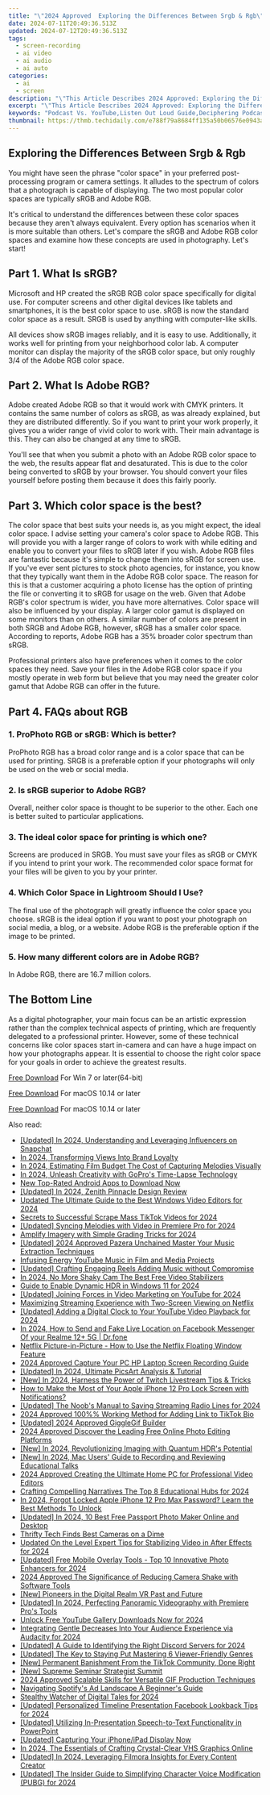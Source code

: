 ```yaml
---
title: "\"2024 Approved  Exploring the Differences Between Srgb & Rgb\""
date: 2024-07-11T20:49:36.513Z
updated: 2024-07-12T20:49:36.513Z
tags: 
  - screen-recording
  - ai video
  - ai audio
  - ai auto
categories: 
  - ai
  - screen
description: "\"This Article Describes 2024 Approved: Exploring the Differences Between Srgb & Rgb\""
excerpt: "\"This Article Describes 2024 Approved: Exploring the Differences Between Srgb & Rgb\""
keywords: "Podcast Vs. YouTube,Listen Out Loud Guide,Deciphering Podcasting,Audio Media Comparison,Podcasts & YouTube Analysis,Understanding Sound Platforms,Audio Content Distinction"
thumbnail: https://thmb.techidaily.com/e788f79a8684ff135a50b06576e0943a8c2779cab90284e9a264c3a4912b0271.png
---
```


## Exploring the Differences Between Srgb & Rgb

You might have seen the phrase "color space" in your preferred post-processing program or camera settings. It alludes to the spectrum of colors that a photograph is capable of displaying. The two most popular color spaces are typically sRGB and Adobe RGB.

It's critical to understand the differences between these color spaces because they aren't always equivalent. Every option has scenarios when it is more suitable than others. Let's compare the sRGB and Adobe RGB color spaces and examine how these concepts are used in photography. Let's start!

## Part 1\. What Is sRGB?

Microsoft and HP created the sRGB RGB color space specifically for digital use. For computer screens and other digital devices like tablets and smartphones, it is the best color space to use. sRGB is now the standard color space as a result. SRGB is used by anything with computer-like skills.

All devices show sRGB images reliably, and it is easy to use. Additionally, it works well for printing from your neighborhood color lab. A computer monitor can display the majority of the sRGB color space, but only roughly 3/4 of the Adobe RGB color space.

## Part 2\. What Is Adobe RGB?

Adobe created Adobe RGB so that it would work with CMYK printers. It contains the same number of colors as sRGB, as was already explained, but they are distributed differently. So if you want to print your work properly, it gives you a wider range of vivid color to work with. Their main advantage is this. They can also be changed at any time to sRGB.

You'll see that when you submit a photo with an Adobe RGB color space to the web, the results appear flat and desaturated. This is due to the color being converted to sRGB by your browser. You should convert your files yourself before posting them because it does this fairly poorly.

## Part 3\. Which color space is the best?

The color space that best suits your needs is, as you might expect, the ideal color space. I advise setting your camera's color space to Adobe RGB. This will provide you with a larger range of colors to work with while editing and enable you to convert your files to sRGB later if you wish. Adobe RGB files are fantastic because it's simple to change them into sRGB for screen use. If you've ever sent pictures to stock photo agencies, for instance, you know that they typically want them in the Adobe RGB color space. The reason for this is that a customer acquiring a photo license has the option of printing the file or converting it to sRGB for usage on the web. Given that Adobe RGB's color spectrum is wider, you have more alternatives. Color space will also be influenced by your display. A larger color gamut is displayed on some monitors than on others. A similar number of colors are present in both SRGB and Adobe RGB, however, sRGB has a smaller color space. According to reports, Adobe RGB has a 35% broader color spectrum than sRGB.

Professional printers also have preferences when it comes to the color spaces they need. Save your files in the Adobe RGB color space if you mostly operate in web form but believe that you may need the greater color gamut that Adobe RGB can offer in the future.

## Part 4\. FAQs about RGB

### 1\. ProPhoto RGB or sRGB: Which is better?

ProPhoto RGB has a broad color range and is a color space that can be used for printing. SRGB is a preferable option if your photographs will only be used on the web or social media.

### 2\. Is sRGB superior to Adobe RGB?

Overall, neither color space is thought to be superior to the other. Each one is better suited to particular applications.

### 3\. The ideal color space for printing is which one?

Screens are produced in SRGB. You must save your files as sRGB or CMYK if you intend to print your work. The recommended color space format for your files will be given to you by your printer.

### 4\. Which Color Space in Lightroom Should I Use?

The final use of the photograph will greatly influence the color space you choose. sRGB is the ideal option if you want to post your photograph on social media, a blog, or a website. Adobe RGB is the preferable option if the image to be printed.

### 5\. How many different colors are in Adobe RGB?

In Adobe RGB, there are 16.7 million colors.

## The Bottom Line

As a digital photographer, your main focus can be an artistic expression rather than the complex technical aspects of printing, which are frequently delegated to a professional printer. However, some of these technical concerns like color spaces start in-camera and can have a huge impact on how your photographs appear. It is essential to choose the right color space for your goals in order to achieve the greatest results.

[Free Download](https://tools.techidaily.com/wondershare/filmora/download/) For Win 7 or later(64-bit)

[Free Download](https://tools.techidaily.com/wondershare/filmora/download/) For macOS 10.14 or later

[Free Download](https://tools.techidaily.com/wondershare/filmora/download/) For macOS 10.14 or later

<ins class="adsbygoogle"
     style="display:block"
     data-ad-format="autorelaxed"
     data-ad-client="ca-pub-7571918770474297"
     data-ad-slot="1223367746"></ins>

<ins class="adsbygoogle"
     style="display:block"
     data-ad-format="autorelaxed"
     data-ad-client="ca-pub-7571918770474297"
     data-ad-slot="1223367746"></ins>



<ins class="adsbygoogle"
     style="display:block"
     data-ad-client="ca-pub-7571918770474297"
     data-ad-slot="8358498916"
     data-ad-format="auto"
     data-full-width-responsive="true"></ins>




<span class="atpl-alsoreadstyle">Also read:</span>
<div><ul>
<li><a href="https://fox-direct.techidaily.com/updated-in-2024-understanding-and-leveraging-influencers-on-snapchat/"><u>[Updated] In 2024, Understanding and Leveraging Influencers on Snapchat</u></a></li>
<li><a href="https://fox-direct.techidaily.com/in-2024-transforming-views-into-brand-loyalty/"><u>In 2024, Transforming Views Into Brand Loyalty</u></a></li>
<li><a href="https://fox-direct.techidaily.com/in-2024-estimating-film-budget-the-cost-of-capturing-melodies-visually/"><u>In 2024, Estimating Film Budget  The Cost of Capturing Melodies Visually</u></a></li>
<li><a href="https://fox-direct.techidaily.com/in-2024-unleash-creativity-with-gopros-time-lapse-technology/"><u>In 2024, Unleash Creativity with GoPro's Time-Lapse Technology</u></a></li>
<li><a href="https://smart-video-creator.techidaily.com/new-top-rated-android-apps-to-download-now/"><u>New Top-Rated Android Apps to Download Now</u></a></li>
<li><a href="https://fox-direct.techidaily.com/updated-in-2024-zenith-pinnacle-design-review/"><u>[Updated] In 2024, Zenith Pinnacle Design Review</u></a></li>
<li><a href="https://ai-video-apps.techidaily.com/updated-the-ultimate-guide-to-the-best-windows-video-editors-for-2024/"><u>Updated The Ultimate Guide to the Best Windows Video Editors for 2024</u></a></li>
<li><a href="https://fox-direct.techidaily.com/secrets-to-successful-scrape-mass-tiktok-videos-for-2024/"><u>Secrets to Successful Scrape  Mass TikTok Videos for 2024</u></a></li>
<li><a href="https://fox-direct.techidaily.com/updated-syncing-melodies-with-video-in-premiere-pro-for-2024/"><u>[Updated] Syncing Melodies with Video in Premiere Pro for 2024</u></a></li>
<li><a href="https://fox-direct.techidaily.com/amplify-imagery-with-simple-grading-tricks-for-2024/"><u>Amplify Imagery with Simple Grading Tricks for 2024</u></a></li>
<li><a href="https://fox-direct.techidaily.com/updated-2024-approved-pazera-unchained-master-your-music-extraction-techniques/"><u>[Updated] 2024 Approved  Pazera Unchained  Master Your Music Extraction Techniques</u></a></li>
<li><a href="https://fox-direct.techidaily.com/infusing-energy-youtube-music-in-film-and-media-projects/"><u>Infusing Energy  YouTube Music in Film and Media Projects</u></a></li>
<li><a href="https://fox-direct.techidaily.com/updated-crafting-engaging-reels-adding-music-without-compromise/"><u>[Updated] Crafting Engaging Reels  Adding Music without Compromise</u></a></li>
<li><a href="https://smart-video-editing.techidaily.com/in-2024-no-more-shaky-cam-the-best-free-video-stabilizers/"><u>In 2024, No More Shaky Cam The Best Free Video Stabilizers</u></a></li>
<li><a href="https://some-knowledge.techidaily.com/guide-to-enable-dynamic-hdr-in-windows-11-for-2024/"><u>Guide to Enable Dynamic HDR in Windows 11 for 2024</u></a></li>
<li><a href="https://fox-direct.techidaily.com/updated-joining-forces-in-video-marketing-on-youtube-for-2024/"><u>[Updated] Joining Forces in Video Marketing on YouTube for 2024</u></a></li>
<li><a href="https://fox-direct.techidaily.com/maximizing-streaming-experience-with-two-screen-viewing-on-netflix/"><u>Maximizing Streaming Experience with Two-Screen Viewing on Netflix</u></a></li>
<li><a href="https://facebook-record-videos.techidaily.com/updated-adding-a-digital-clock-to-your-youtube-video-playback-for-2024/"><u>[Updated] Adding a Digital Clock to Your YouTube Video Playback for 2024</u></a></li>
<li><a href="https://location-social.techidaily.com/in-2024-how-to-send-and-fake-live-location-on-facebook-messenger-of-your-realme-12plus-5g-drfone-by-drfone-virtual-android/"><u>In 2024, How to Send and Fake Live Location on Facebook Messenger Of your Realme 12+ 5G | Dr.fone</u></a></li>
<li><a href="https://fox-direct.techidaily.com/netflix-picture-in-picture-how-to-use-the-netflix-floating-window-feature/"><u>Netflix Picture-in-Picture - How to Use the Netflix Floating Window Feature</u></a></li>
<li><a href="https://screen-mirroring-recording.techidaily.com/2024-approved-capture-your-pc-hp-laptop-screen-recording-guide/"><u>2024 Approved  Capture Your PC  HP Laptop Screen Recording Guide</u></a></li>
<li><a href="https://fox-direct.techidaily.com/updated-in-2024-ultimate-picsart-analysis-and-tutorial/"><u>[Updated] In 2024, Ultimate PicsArt Analysis & Tutorial</u></a></li>
<li><a href="https://twitter-videos.techidaily.com/new-in-2024-harness-the-power-of-twitch-livestream-tips-and-tricks/"><u>[New] In 2024, Harness the Power of Twitch  Livestream Tips & Tricks</u></a></li>
<li><a href="https://ios-unlock.techidaily.com/how-to-make-the-most-of-your-apple-iphone-12-pro-lock-screen-with-notifications-by-drfone-ios/"><u>How to Make the Most of Your Apple iPhone 12 Pro Lock Screen with Notifications?</u></a></li>
<li><a href="https://fox-direct.techidaily.com/updated-the-noobs-manual-to-saving-streaming-radio-lines-for-2024/"><u>[Updated] The Noob's Manual to Saving Streaming Radio Lines for 2024</u></a></li>
<li><a href="https://extra-information.techidaily.com/2024-approved-100-working-method-for-adding-link-to-tiktok-bio/"><u>2024 Approved  100%% Working Method for Adding Link to TikTok Bio</u></a></li>
<li><a href="https://fox-direct.techidaily.com/updated-2024-approved-gigglegif-builder/"><u>[Updated] 2024 Approved  GiggleGif Builder</u></a></li>
<li><a href="https://fox-direct.techidaily.com/2024-approved-discover-the-leading-free-online-photo-editing-platforms/"><u>2024 Approved  Discover the Leading Free Online Photo Editing Platforms</u></a></li>
<li><a href="https://fox-direct.techidaily.com/new-in-2024-revolutionizing-imaging-with-quantum-hdrs-potential/"><u>[New] In 2024, Revolutionizing Imaging with Quantum HDR's Potential</u></a></li>
<li><a href="https://digital-screen-recording.techidaily.com/new-in-2024-mac-users-guide-to-recording-and-reviewing-educational-talks/"><u>[New] In 2024, Mac Users' Guide to Recording and Reviewing Educational Talks</u></a></li>
<li><a href="https://fox-direct.techidaily.com/2024-approved-creating-the-ultimate-home-pc-for-professional-video-editors/"><u>2024 Approved  Creating the Ultimate Home PC for Professional Video Editors</u></a></li>
<li><a href="https://extra-hints.techidaily.com/crafting-compelling-narratives-the-top-8-educational-hubs-for-2024/"><u>Crafting Compelling Narratives  The Top 8 Educational Hubs for 2024</u></a></li>
<li><a href="https://ios-unlock.techidaily.com/in-2024-forgot-locked-apple-iphone-12-pro-max-password-learn-the-best-methods-to-unlock-by-drfone-ios/"><u>In 2024, Forgot Locked Apple iPhone 12 Pro Max Password? Learn the Best Methods To Unlock</u></a></li>
<li><a href="https://fox-direct.techidaily.com/updated-in-2024-10-best-free-passport-photo-maker-online-and-desktop/"><u>[Updated] In 2024, 10 Best Free Passport Photo Maker Online and Desktop</u></a></li>
<li><a href="https://fox-direct.techidaily.com/thrifty-tech-finds-best-cameras-on-a-dime/"><u>Thrifty Tech Finds  Best Cameras on a Dime</u></a></li>
<li><a href="https://smart-video-editing.techidaily.com/updated-on-the-level-expert-tips-for-stabilizing-video-in-after-effects-for-2024/"><u>Updated On the Level Expert Tips for Stabilizing Video in After Effects for 2024</u></a></li>
<li><a href="https://fox-direct.techidaily.com/updated-free-mobile-overlay-tools-top-10-innovative-photo-enhancers-for-2024/"><u>[Updated] Free Mobile Overlay Tools - Top 10 Innovative Photo Enhancers for 2024</u></a></li>
<li><a href="https://some-guidance.techidaily.com/2024-approved-the-significance-of-reducing-camera-shake-with-software-tools/"><u>2024 Approved  The Significance of Reducing Camera Shake with Software Tools</u></a></li>
<li><a href="https://fox-direct.techidaily.com/new-pioneers-in-the-digital-realm-vr-past-and-future/"><u>[New] Pioneers in the Digital Realm  VR Past and Future</u></a></li>
<li><a href="https://fox-direct.techidaily.com/updated-in-2024-perfecting-panoramic-videography-with-premiere-pros-tools/"><u>[Updated] In 2024, Perfecting Panoramic Videography with Premiere Pro's Tools</u></a></li>
<li><a href="https://facebook-video-footage.techidaily.com/unlock-free-youtube-gallery-downloads-now-for-2024/"><u>Unlock Free YouTube Gallery Downloads Now for 2024</u></a></li>
<li><a href="https://fox-direct.techidaily.com/integrating-gentle-decreases-into-your-audience-experience-via-audacity-for-2024/"><u>Integrating Gentle Decreases Into Your Audience Experience via Audacity for 2024</u></a></li>
<li><a href="https://discord-videos.techidaily.com/updated-a-guide-to-identifying-the-right-discord-servers-for-2024/"><u>[Updated] A Guide to Identifying the Right Discord Servers for 2024</u></a></li>
<li><a href="https://fox-direct.techidaily.com/updated-the-key-to-staying-put-mastering-6-viewer-friendly-genres/"><u>[Updated] The Key to Staying Put  Mastering 6 Viewer-Friendly Genres</u></a></li>
<li><a href="https://tiktok-clips.techidaily.com/new-permanent-banishment-from-the-tiktok-community-done-right/"><u>[New] Permanent Banishment From the TikTok Community, Done Right</u></a></li>
<li><a href="https://fox-direct.techidaily.com/new-supreme-seminar-strategist-summit/"><u>[New] Supreme Seminar Strategist Summit</u></a></li>
<li><a href="https://fox-direct.techidaily.com/2024-approved-scalable-skills-for-versatile-gif-production-techniques/"><u>2024 Approved  Scalable Skills for Versatile GIF Production Techniques</u></a></li>
<li><a href="https://fox-direct.techidaily.com/navigating-spotifys-ad-landscape-a-beginners-guide/"><u>Navigating Spotify's Ad Landscape  A Beginner's Guide</u></a></li>
<li><a href="https://facebook-clips.techidaily.com/stealthy-watcher-of-digital-tales-for-2024/"><u>Stealthy Watcher of Digital Tales for 2024</u></a></li>
<li><a href="https://facebook-clips.techidaily.com/updated-personalized-timeline-presentation-facebook-lookback-tips-for-2024/"><u>[Updated] Personalized Timeline Presentation  Facebook Lookback Tips for 2024</u></a></li>
<li><a href="https://fox-direct.techidaily.com/updated-utilizing-in-presentation-speech-to-text-functionality-in-powerpoint/"><u>[Updated] Utilizing In-Presentation Speech-to-Text Functionality in PowerPoint</u></a></li>
<li><a href="https://screen-sharing-recording.techidaily.com/updated-capturing-your-iphoneipad-display-now/"><u>[Updated] Capturing Your iPhone/iPad Display Now</u></a></li>
<li><a href="https://fox-direct.techidaily.com/in-2024-the-essentials-of-crafting-crystal-clear-vhs-graphics-online/"><u>In 2024, The Essentials of Crafting Crystal-Clear VHS Graphics Online</u></a></li>
<li><a href="https://fox-direct.techidaily.com/updated-in-2024-leveraging-filmora-insights-for-every-content-creator/"><u>[Updated] In 2024, Leveraging Filmora  Insights for Every Content Creator</u></a></li>
<li><a href="https://fox-direct.techidaily.com/updated-the-insider-guide-to-simplifying-character-voice-modification-pubg-for-2024/"><u>[Updated] The Insider Guide to Simplifying Character Voice Modification (PUBG) for 2024</u></a></li>
</ul></div>
